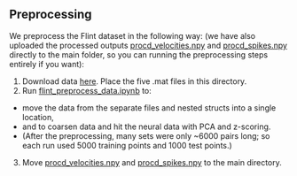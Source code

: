 ## Preprocessing

We preprocess the Flint dataset in the following way:
(we have also uploaded the processed outputs [procd_velocities.npy](../procd_velocities.npy) and [procd_spikes.npy](../procd_spikes.npy) directly to the main folder, so you can running the preprocessing steps entirely if you want):

1. Download data [here](https://portal.nersc.gov/project/crcns/download/dream/data_sets/Flint_2012). Place the five .mat files in this directory.
2. Run [flint_preprocess_data.ipynb](flint_preprocess_data.ipynb) to:
* move the data from the separate files and nested structs into a single location,
* and to coarsen data and hit the neural data with PCA and z-scoring.
* (After the preprocessing, many sets were only ~6000 pairs long; so each run used 5000 training points and 1000 test points.)
3. Move [procd_velocities.npy](procd_velocities.npy) and [procd_spikes.npy](procd_spikes.npy) to the main directory.
